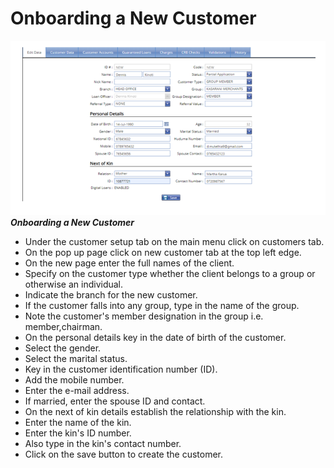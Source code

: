 # Onboarding a New Customer
![How to create a new customer on the MFI Expert system](./images/Onboarding_a_new_Customer.png "New Customer")
***Onboarding a New Customer***

- Under the customer setup tab on the main menu click on customers tab.
- On the pop up page click on new customer tab at the top left edge. 
- On the new page enter the full names of the client. 
- Specify on the customer type whether the client belongs to a group or otherwise an individual.
- Indicate the branch for the new customer.
- If the customer falls into any group, type in the name of the group. 
- Note the customer's member designation in the group i.e. member,chairman.
- On the personal details key in the date of birth of the customer.
- Select the gender.
- Select the marital status.
- Key in the customer identification number (ID).
- Add the mobile number. 
- Enter the e-mail address. 
- If married, enter the spouse ID and contact.
- On the next of kin details establish the relationship with the kin.
- Enter the name of the kin.
- Enter the kin's ID number.
- Also type in the kin's contact number.
- Click on the save button to create the customer.